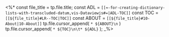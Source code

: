 <%*
const file_title = tp.file.title;
const ADL = `[[≈-for-creating-dictionary-lists-with-transcluded-datum,vis-Dataviewjs#=|ADL-TOC]]`
const TOC = `[[${file_title}#LR--TOC|TOC]]`
const ABOUT = `[[${file_title}#10-About|10-About]]`
tp.file.cursor_append(
	`* ${ABOUT}\n`
)
tp.file.cursor_append(
	`* ${TOC}\n\t* ${ADL}`
);
_%>
